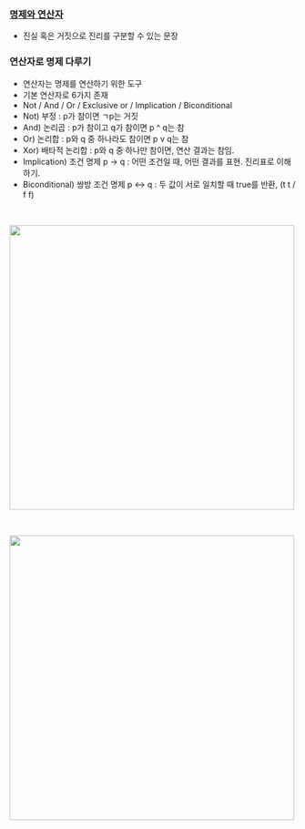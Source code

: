 ### [명제와 연산자](https://www.youtube.com/watch?v=qg-2TyHSwuc)

- 진실 혹은 거짓으로 진리를 구분할 수 있는 문장

### 연산자로 명제 다루기

- 연산자는 명제를 연산하기 위한 도구
- 기본 연산자로 6가지 존재
- Not / And / Or / Exclusive or / Implication / Biconditional
- Not) 부정 : p가 참이면 ㄱp는 거짓
- And) 논리곱 : p가 참이고 q가 참이면 p ^ q는 참
- Or) 논리합 : p와 q 중 하나라도 참이면 p v q는 참
- Xor) 배타적 논리합 : p와 q 중 하나만 참이면, 연산 결과는 참임.
- Implication) 조건 명제 p -> q : 어떤 조건일 때, 어떤 결과를 표현. 진리표로 이해하기.
- Biconditional) 쌍방 조건 명제 p <-> q : 두 값이 서로 일치할 때 true를 반환, (t t / f f)

&nbsp;

<img src="https://github.com/andongmin94/cs/assets/110483588/e030992a-329c-408b-b0ad-4c77f0dc7b39" width=500px>

&nbsp;

<img src="https://github.com/andongmin94/cs/assets/110483588/04475650-23fa-43ca-b055-383603d6df1a" width=500px>
